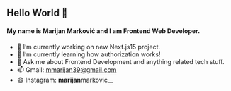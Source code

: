 ## Hello World 👋

#### My name is Marijan Marković and I am Frontend Web Developer.

- 🔭 I’m currently working on new Next.js15 project.
- 🌱 I’m currently learning how authorization works!
- 💬 Ask me about Frontend Development and anything related tech stuff.
- 📫 Gmail: mmarijan39@gmail.com
- 😄 Instagram: **marijan**markovic\_\_
